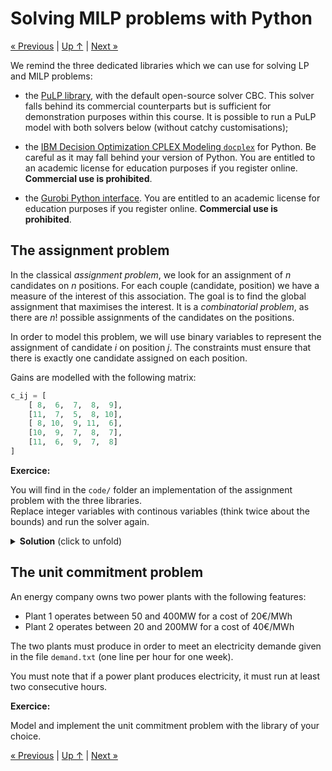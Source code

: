 # Solving MILP problems with Python

[« Previous](.) \| [Up ↑](.) \| [Next »](../6_complexity)

We remind the three dedicated libraries which we can use for solving LP and MILP problems:

- the [PuLP library](https://coin-or.github.io/pulp/), with the default open-source solver CBC. This solver falls behind its commercial counterparts but is sufficient for demonstration purposes within this course. It is possible to run a PuLP model with both solvers below (without catchy customisations);

- the [IBM Decision Optimization CPLEX Modeling `docplex`](https://ibmdecisionoptimization.github.io/docplex-doc/) for Python. Be careful as it may fall behind your version of Python. You are entitled to an academic license for education purposes if you register online. **Commercial use is prohibited**.

- the [Gurobi Python interface](https://www.gurobi.com/documentation/9.5/quickstart_windows/cs_python.html). You are entitled to an academic license for education purposes if you register online. **Commercial use is prohibited**.

## The assignment problem

In the classical _assignment problem_, we look for an assignment of $n$ candidates on $n$ positions. For each couple (candidate, position) we have a measure of the interest of this association. The goal is to find the global assignment that maximises the interest. It is a _combinatorial problem_, as there are $n!$ possible assignments of the candidates on the positions.

In order to model this problem, we will use binary variables to represent the assignment of candidate $i$ on position $j$. The constraints must ensure that there is exactly one candidate assigned on each position.

Gains are modelled with the following matrix:

```python
c_ij = [
    [ 8,  6,  7,  8,  9],
    [11,  7,  5,  8, 10],
    [ 8, 10,  9, 11,  6],
    [10,  9,  7,  8,  7],
    [11,  6,  9,  7,  8]
]
```

<div class="alert alert-warning"><b>Exercice:</b>

You will find in the <code>code/</code> folder an implementation of the assignment problem with the three libraries.<br/>
Replace integer variables with continous variables (think twice about the bounds) and run the solver again.

</div>

<details>
    <summary><b>Solution</b> (click to unfold)</summary>
    <p>We benefit here from the unimodularity of the A matrix: the vertices of the polyhedron $P = \{x \geq 0 \,|\, Ax = b\}$ all have integral components</p>
    <p>A $m \times n, m\leq n$ matrix, is unimodular iff all the determinant values of $m \times m$ submatrices are 1 or -1.</p>
</details>

## The unit commitment problem

An energy company owns two power plants with the following features:

- Plant 1 operates between 50 and 400MW for a cost of 20€/MWh
- Plant 2 operates between 20 and 200MW for a cost of 40€/MWh

The two plants must produce in order to meet an electricity demande given in the file `demand.txt` (one line per hour for one week).

You must note that if a power plant produces electricity, it must run at least two consecutive hours.

<div class="alert alert-warning"><b>Exercice:</b>

Model and implement the unit commitment problem with the library of your choice.

</div>

[« Previous](.) \| [Up ↑](.) \| [Next »](../6_complexity)
